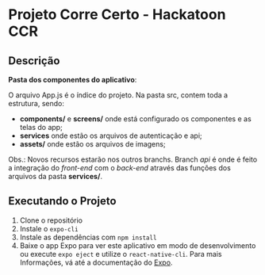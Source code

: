 # Projeto Corre Certo - Hackatoon CCR

## Descrição

**Pasta dos componentes do aplicativo**:

O arquivo App.js é o índice do projeto. Na pasta src, contem toda a estrutura, sendo:

- **components/** e **screens/** onde está configurado os componentes e as telas do app;
- **services** onde estão os arquivos de autenticação e api;
- **assets/** onde estão os arquivos de imagens;

Obs.:
Novos recursos estarão nos outros branchs. Branch _api_ é onde é feito a integração do _front-end_ com o _back-end_ através das funções dos arquivos da pasta **services/**.

## Executando o Projeto

1. Clone o repositório
1. Instale o `expo-cli`
1. Instale as dependências com `npm install`
1. Baixe o app Expo para ver este aplicativo em modo de desenvolvimento ou execute `expo eject` e utilize o `react-native-cli`. Para mais Informações, vá até a documentação do [Expo](https://docs.expo.io/).
